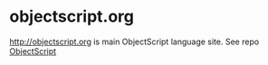 objectscript.org
================

http://objectscript.org is main ObjectScript language site. See repo [ObjectScript](https://github.com/unitpoint/objectscript)

